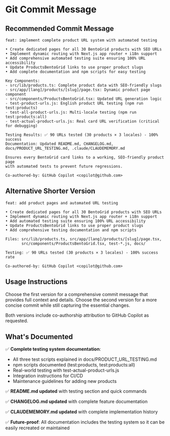 # Git Commit Message

## Recommended Commit Message

```text
feat: implement complete product URL system with automated testing

• Create dedicated pages for all 30 BentoGrid products with SEO URLs
• Implement dynamic routing with Next.js app router + i18n support  
• Add comprehensive automated testing suite ensuring 100% URL accessibility
• Update ProductsBentoGrid links to use proper product slugs
• Add complete documentation and npm scripts for easy testing

Key Components:
- src/lib/products.ts: Complete product data with SEO-friendly slugs
- src/app/[lang]/products/[slug]/page.tsx: Dynamic product page component
- src/components/ProductsBentoGrid.tsx: Updated URL generation logic
- test-product-urls.js: English product URL testing (npm run test:products)
- test-all-product-urls.js: Multi-locale testing (npm run test:products:all)
- test-actual-product-urls.js: Real card URL verification (critical for debugging)

Testing Results: ✅ 90 URLs tested (30 products × 3 locales) - 100% success
Documentation: Updated README.md, CHANGELOG.md, docs/PRODUCT_URL_TESTING.md, .claude/CLAUDEMEMORY.md

Ensures every BentoGrid card links to a working, SEO-friendly product page
with automated tests to prevent future regressions.

Co-authored-by: GitHub Copilot <copilot@github.com>
```

## Alternative Shorter Version

```text
feat: add product pages and automated URL testing

• Create dedicated pages for all 30 BentoGrid products with SEO URLs
• Implement dynamic routing with Next.js app router + i18n support  
• Add automated testing suite ensuring 100% URL accessibility
• Update ProductsBentoGrid links to use proper product slugs
• Add comprehensive testing documentation and npm scripts

Files: src/lib/products.ts, src/app/[lang]/products/[slug]/page.tsx, 
       src/components/ProductsBentoGrid.tsx, test-*.js, docs/

Testing: ✅ 90 URLs tested (30 products × 3 locales) - 100% success rate

Co-authored-by: GitHub Copilot <copilot@github.com>
```

## Usage Instructions

Choose the first version for a comprehensive commit message that provides full context and details. Choose the second version for a more concise commit while still capturing the essential changes.

Both versions include co-authorship attribution to GitHub Copilot as requested.

## What's Documented

✅ **Complete testing system documentation**:
- All three test scripts explained in docs/PRODUCT_URL_TESTING.md
- npm scripts documented (test:products, test:products:all)
- Real-world testing with test-actual-product-urls.js
- Integration instructions for CI/CD
- Maintenance guidelines for adding new products

✅ **README.md updated** with testing section and quick commands

✅ **CHANGELOG.md updated** with complete feature documentation

✅ **CLAUDEMEMORY.md updated** with complete implementation history

✅ **Future-proof**: All documentation includes the testing system so it can be easily recreated or maintained
